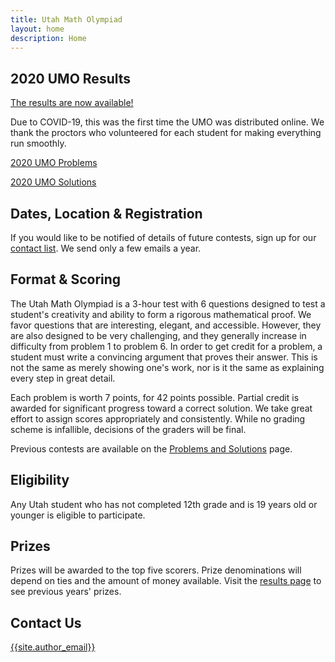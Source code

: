 ```yaml
---
title: Utah Math Olympiad
layout: home
description: Home
---
```


## 2020 UMO Results

[The results are now available!](results)

Due to COVID-19, this was the first time the UMO was distributed online. We thank the proctors who volunteered for each student for making everything run smoothly.

[2020 UMO Problems](/doc/2020UtahMathOlympiad.pdf)

[2020 UMO Solutions](/doc/2020UtahMathOlympiadSolutions.pdf)

## Dates, Location & Registration

If you would like to be notified of details of future contests, sign up for our [contact list](https://goo.gl/forms/f1nIgeAUI4V6WStI2). We send only a few emails a year.

## Format & Scoring

The Utah Math Olympiad is a 3-hour test with 6 questions designed to test a student's creativity and ability to form a rigorous mathematical proof. We favor questions that are interesting, elegant, and accessible. However, they are also designed to be very challenging, and they generally increase in difficulty from problem 1 to problem 6. In order to get credit for a problem, a student must write a convincing argument that proves their answer. This is not the same as merely showing one's work, nor is it the same as explaining every step in great detail.

Each problem is worth 7 points, for 42 points possible. Partial credit is awarded for significant progress toward a correct solution. We take great effort to assign scores appropriately and consistently. While no grading scheme is infallible, decisions of the graders will be final.

Previous contests are available on the [Problems and Solutions](problems) page.

## Eligibility

Any Utah student who has not completed 12th grade and is 19 years old or younger is eligible to participate.

## Prizes

Prizes will be awarded to the top five scorers. Prize denominations will depend on ties and the amount of money available. Visit the [results page](results) to see previous years' prizes.

## Contact Us

[{{site.author_email}}](mailto:{{site.author_email}})